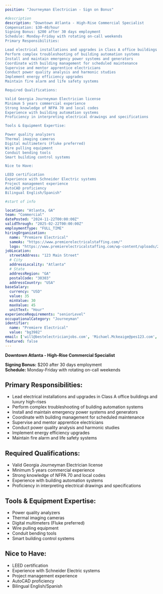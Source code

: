 ```yaml
---
position: "Journeyman Electrician - Sign on Bonus"

#description
description: "Downtown Atlanta - High-Rise Commercial Specialist
Compensation: $30-40/hour 
Signing Bonus: $200 after 30 days employment
Schedule: Monday-Friday with rotating on-call weekends
Primary Responsibilities:

Lead electrical installations and upgrades in Class A office buildings and luxury high-rises
Perform complex troubleshooting of building automation systems
Install and maintain emergency power systems and generators
Coordinate with building management for scheduled maintenance
Supervise and mentor apprentice electricians
Conduct power quality analysis and harmonic studies
Implement energy efficiency upgrades
Maintain fire alarm and life safety systems

Required Qualifications:

Valid Georgia Journeyman Electrician license
Minimum 5 years commercial experience
Strong knowledge of NFPA 70 and local codes
Experience with building automation systems
Proficiency in interpreting electrical drawings and specifications

Tools & Equipment Expertise:

Power quality analyzers
Thermal imaging cameras
Digital multimeters (Fluke preferred)
Wire pulling equipment
Conduit bending tools
Smart building control systems

Nice to Have:

LEED certification
Experience with Schneider Electric systems
Project management experience
AutoCAD proficiency
Bilingual English/Spanish"

#start of info

location: "Atlanta, GA"
team: "Commercial"
datePosted: "2024-11-22T00:00:00Z"
validThrough: "2025-02-22T00:00:00Z"
employmentType: "FULL_TIME"
hiringOrganization: 
  name: "Premiere Electrical"
  sameAs: "https://www.premierelectricalstaffing.com/"
  logo: "https://www.premierelectricalstaffing.com/wp-content/uploads/2020/05/Premier-Electrical-Staffing-logo.png"
jobLocation:
  streetAddress: "123 Main Street"
  # City
  addressLocality: "Atlanta"
  # State
  addressRegion: "GA"
  postalCode: "30303"
  addressCountry: "USA"
baseSalary:
  currency: "USD"
  value: 35
  minValue: 30
  maxValue: 45
  unitText: "Hour"
experienceRequirements: "seniorLevel"
occupationalCategory: "Journeyman"
identifier:
  name: "Premiere Electrical"
  value: "bg3982"   
email: ['will@bestelectricianjobs.com', 'Michael.Mckeaige@pes123.com', 'resumes@bestelectricianjobs.zohorecruitmail.com']
featured: false
---
```


**Downtown Atlanta - High-Rise Commercial Specialist**

**Signing Bonus:** $200 after 30 days employment  
**Schedule:** Monday-Friday with rotating on-call weekends  

## Primary Responsibilities:
- Lead electrical installations and upgrades in Class A office buildings and luxury high-rises
- Perform complex troubleshooting of building automation systems
- Install and maintain emergency power systems and generators
- Coordinate with building management for scheduled maintenance
- Supervise and mentor apprentice electricians
- Conduct power quality analysis and harmonic studies
- Implement energy efficiency upgrades
- Maintain fire alarm and life safety systems

## Required Qualifications:
- Valid Georgia Journeyman Electrician license
- Minimum 5 years commercial experience
- Strong knowledge of NFPA 70 and local codes
- Experience with building automation systems
- Proficiency in interpreting electrical drawings and specifications

## Tools & Equipment Expertise:
- Power quality analyzers
- Thermal imaging cameras
- Digital multimeters (Fluke preferred)
- Wire pulling equipment
- Conduit bending tools
- Smart building control systems

## Nice to Have:
- LEED certification
- Experience with Schneider Electric systems
- Project management experience
- AutoCAD proficiency
- Bilingual English/Spanish
